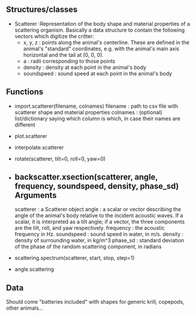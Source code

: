## Structures/classes ##

* Scatterer :Representation of the body shape and material properties of a scattering organism.
  Basically a data structure to contain the following vectors which digitize the critter:
  - x, y, z : points along the animal's centerline.  These are defined in the animal's "standard"
  coordinates, e.g. with the animal's main axis horizontal and the tail at (0, 0, 0).
  - a : radii corresponding to those points
  - density : density at each point in the animal's body
  - soundspeed : sound speed at each point in the animal's body

## Functions ##

* import.scatterer(filename, colnames)
  filename : path to csv file with scatterer shape and material properties
  colnames : (optional) list/dictionary saying which column is which, in case their names are different

* plot.scatterer

* interpolate.scatterer

* rotate(scatterer, tilt=0, roll=0, yaw=0)

* backscatter.xsection(scatterer, angle, frequency, soundspeed, density, phase_sd)
  Arguments
  ---------
  scatterer : a Scatterer object
  angle : a scalar or vector describing the angle of the animal's body relative to
    the incident acoustic waves.  If a scalar, it is interpreted as a tilt angle; if a vector,
    the three components are the tilt, roll, and yaw respectively.
  frequency : the acoustic frequency in Hz.
  soundspeed : sound speed in water, in m/s.
  density : density of surrounding water, in kg/m^3
  phase_sd : standard deviation of the phase of the random scattering component, in radians

* scattering.spectrum(scatterer, start, stop, step=1)

* angle.scattering
  
## Data ##
Should come "batteries included" with shapes for generic krill, copepods, other animals...
